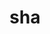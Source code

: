 ---
category: 3-letters
denotation: null
name: sha
reference_link: https://www.etymonline.com/word/sha
root_language: null
root_name: null
title: sha
type: free
word_sums:
- respelling: sha
  sum: 'Sha + '
---